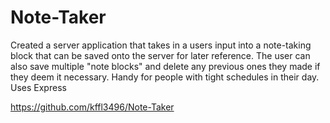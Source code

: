 # Note-Taker

Created a server application that takes in a users input into a note-taking block that can be saved onto the server for later reference.  The user can also save multiple "note blocks" and delete any previous ones they made if they deem it necessary.  Handy for people with tight schedules in their day.  Uses Express


https://github.com/kffl3496/Note-Taker
